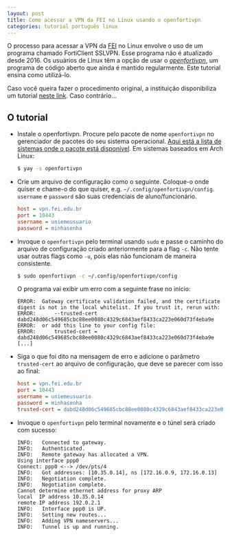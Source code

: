 ```yaml
---
layout: post
title: Como acessar a VPN da FEI no Linux usando o openfortivpn
categories: tutorial português linux
---
```


O processo para acessar a VPN da [FEI](https://fei.edu.br/) no Linux envolve o uso de um programa chamado FortiClient SSLVPN. Esse programa não é atualizado desde 2016. Os usuários de Linux têm a opção de usar o [*openfortivpn*](https://github.com/adrienverge/openfortivpn), um programa de código aberto que ainda é mantido regularmente. Este tutorial ensina como utilizá-lo.

Caso você queira fazer o procedimento original, a instituição disponibiliza um tutorial [neste link](https://fei.edu.br/vpn/VPN_FortiClient_Procedimento%20Linux.pdf). Caso contrário...

## O tutorial

- Instale o openfortivpn. Procure pelo pacote de nome `openfortivpn` no gerenciador de pacotes do seu sistema operacional. [Aqui está a lista de sistemas onde o pacote está disponível](https://github.com/adrienverge/openfortivpn#installing). Em sistemas baseados em Arch Linux:

  ```sh
  $ yay -s openfortivpn
  ```

- Crie um arquivo de configuração como o seguinte. Coloque-o onde quiser e chame-o do que quiser, e.g. `~/.config/openfortivpn/config`. `username` e `password` são suas credenciais de aluno/funcionário.

  ```ini
  host = vpn.fei.edu.br
  port = 10443
  username = uniemeusuario
  password = minhasenha
  ```

- Invoque o `openfortivpn` pelo terminal usando `sudo` e passe o caminho do arquivo de configuração criado anteriormente para a flag `-c`. Não tente usar outras flags como `-u`, pois elas não funcionam de maneira consistente.

  ```sh
  $ sudo openfortivpn -c ~/.config/openfortivpn/config
  ```

  O programa vai exibir um erro com a seguinte frase no início:

  ```
  ERROR:  Gateway certificate validation failed, and the certificate digest is not in the local whitelist. If you trust it, rerun with:
  ERROR:      --trusted-cert dabd248d06c549685cbc88ee0080c4329c6843aef8433ca223e060d73f4eba9e
  ERROR:  or add this line to your config file:
  ERROR:      trusted-cert = dabd248d06c549685cbc88ee0080c4329c6843aef8433ca223e060d73f4eba9e
  [...]
  ```

- Siga o que foi dito na mensagem de erro e adicione o parâmetro `trusted-cert` ao arquivo de configuração, que deve se parecer com isso ao final:

  ```ini
  host = vpn.fei.edu.br
  port = 10443
  username = uniemeusuario
  password = minhasenha
  trusted-cert = dabd248d06c549685cbc88ee0080c4329c6843aef8433ca223e060d73f4eba9e
  ```

- Invoque o `openfortivpn` pelo terminal novamente e o túnel será criado com sucesso:

  ```
  INFO:   Connected to gateway.
  INFO:   Authenticated.
  INFO:   Remote gateway has allocated a VPN.
  Using interface ppp0
  Connect: ppp0 <--> /dev/pts/4
  INFO:   Got addresses: [10.35.0.14], ns [172.16.0.9, 172.16.0.13]
  INFO:   Negotiation complete.
  INFO:   Negotiation complete.
  Cannot determine ethernet address for proxy ARP
  local  IP address 10.35.0.14
  remote IP address 192.0.2.1
  INFO:   Interface ppp0 is UP.
  INFO:   Setting new routes...
  INFO:   Adding VPN nameservers...
  INFO:   Tunnel is up and running.
  ```

